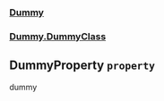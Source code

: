 ### [Dummy](./Dummy.md 'Dummy')
### [Dummy.DummyClass](./Dummy-DummyClass.md 'Dummy.DummyClass')
## DummyProperty `property`
dummy
